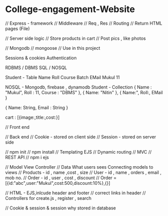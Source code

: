 # College-engagement-Website
// Express - framework
// Middleware
// Req , Res
// Routing
// Return HTML pages (File)

// Server side logic
// Store products in cart
// Post pics , like photos

// Mongodb
// mongoose
// Use in this project

Sessions & cookies
Authentication

RDBMS / DBMS
SQL / NOSQL

Student - Table
Name Roll Course Batch EMail
Mukul 11 


NOSQL - Mongodb, firebase , dynamodb
Student - Collection
{
    Name : "Mukul",
    Roll : 11,
    Course : "DBMS"
},
{
    Name: "Nitin"
},
{
    Name:",
    Roll:,
    EMail
}

{
    Name: String,
    Email : String 
}

cart : [{image:,title:,cost:}]


// Front end

// Back end 
// Cookie - stored on client side 
// Session - stored on server side

// npm init
// npm install
// Templating EJS
// Dynamic routing
// MVC
// REST API
// npm i ejs

// Model View             Controller
// Data  What users sees  Connecting models to views
// Products - id , name ,cost , size
// User - id , name , orders , email , mob no.
// Order - id , user , cost , discount
// Order = [{id:"abc",user:"Mukul",cost:500,discount:10%},{}]

// HTML - EJS,inlcude header and footer
// correct links in header
// Controllers for create.js , register , search


// Cookie & session & session why stored in database
